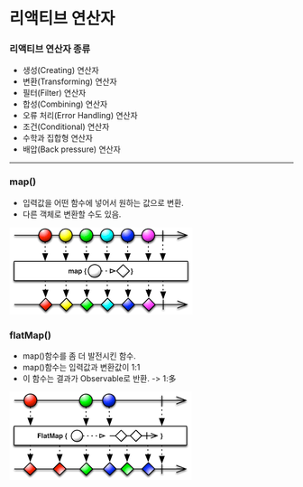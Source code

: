 # 리액티브 연산자

### 리액티브 연산자 종류

+ 생성(Creating) 연산자
+ 변환(Transforming) 연산자
+ 필터(Filter) 연산자
+ 합성(Combining) 연산자
+ 오류 처리(Error Handling) 연산자
+ 조건(Conditional) 연산자
+ 수학과 집합형 연산자
+ 배압(Back pressure) 연산자

----------

### map()

+ 입력값을 어떤 함수에 넣어서 원하는 값으로 변환.
+ 다른 객체로 변환할 수도 있음.

![map](./image/map.png)

### flatMap()

+ map()함수를 좀 더 발전시킨 함수.
+ map()함수는 입력값과 변환값이 1:1
+ 이 함수는 결과가 Observable로 반환. -> 1:多

![flatmap](./image/flatmap.png)
